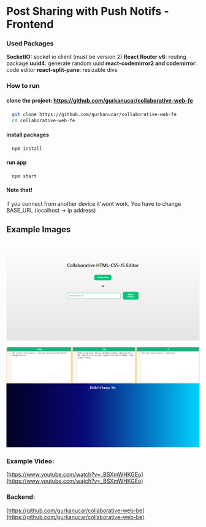 # Post Sharing with Push Notifs - Frontend

### Used Packages

**SocketIO:** socket io client (must be version 2)
**React Router v6**: routing package
**uuid4**: generate random uuid
**react-codemirror2 and codemirror**: code editor
**react-split-pane**: resizable divs


### How to run

#### clone the project: https://github.com/gurkanucar/collaborative-web-fe

```bash
  git clone https://github.com/gurkanucar/collaborative-web-fe
  cd collaborative-web-fe
```

#### install packages

```bash
  npm install
```

#### run app

```bash
  npm start
```

#### Note that!
if you connect from another device it'wont work. You have to change BASE_URL (localhost -> ip address)


## Example Images

![example](./images/ex1.png)

![example](./images/ex2.png)

### Example Video:

[https://www.youtube.com/watch?v=_BSXmWHKGEo](https://www.youtube.com/watch?v=_BSXmWHKGEo)

### Backend:

[https://github.com/gurkanucar/collaborative-web-be](https://github.com/gurkanucar/collaborative-web-be)
